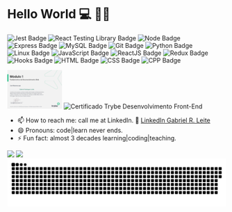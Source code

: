 # Hello World 💻 👨‍🏫

![Jest Badge](https://img.shields.io/badge/-Jest-C21325?style=flat-square&logo=jest&logoColor=white)
![React Testing Library Badge](https://img.shields.io/badge/-RTL-61DAFB?style=flat-square&logo=react&logoColor=black)
![Node Badge](https://img.shields.io/badge/-Node.js-339933?style=flat-square&logo=node.js&logoColor=white)
![Express Badge](https://img.shields.io/badge/-Express.js-grey?style=flat-square&logo=expressjs&logoColor=white)
![MySQL Badge](https://img.shields.io/badge/-MySQL-4479A1?style=flat-square&logo=MySQL&logoColor=white) 
![Git Badge](https://img.shields.io/badge/-Git-F05032?style=flat-square&logo=git&logoColor=white)
![Python Badge](https://img.shields.io/badge/-Python-306998?style=flat-square&logo=python&logoColor=white)
![Linux Badge](https://img.shields.io/badge/-Linux-FCC624?style=flat-square&logo=Linux&logoColor=black)
![JavaScript Badge](https://img.shields.io/badge/-JavaScript-yellow?style=flat-square&logo=JavaScript&logoColor=white)
![ReactJS Badge](https://img.shields.io/badge/-React-61DAFB?style=flat-square&logo=React&logoColor=black)
![Redux Badge](https://img.shields.io/badge/-Redux-764ABC?style=flat-square&logo=Redux&logoColor=white)
![Hooks Badge](https://img.shields.io/badge/-Hooks-61DAFB?style=flat-square&logo=React&logoColor=black)
![HTML Badge](https://img.shields.io/badge/-HTML-E34F26?style=flat-square&logo=html5&logoColor=white)
![CSS Badge](https://img.shields.io/badge/-CSS-1572B6?style=flat-square&logo=css3&logoColor=white)
![CPP Badge](https://img.shields.io/badge/-cpp-blue?style=flat-square&logo=Cplusplus&logoColor=white)

<!-- 
![MongoDB Badge](https://img.shields.io/badge/-MongoDB-47A248?style=flat-square&logo=mongodb&logoColor=white)
![Sequelize Badge](https://img.shields.io/badge/-Sequelize-357bbe?style=flat-square&logo=sequelize&logoColor=white)
 -->
<span>
<img width="25%" src="https://github.com/gabrielrodriguesleite/gabrielrodriguesleite/blob/main/Fundamentos-tgp04mkt_1638198243403.png" alt="Certificado Trybe Fundamentos do desenvolvimento WEB"/>
</span>
<span>
<img width="25%" src="https://api.accredible.com/v1/frontend/credential_website_embed_image/certificate/48844523" alt="Certificado Trybe Desenvolvimento Front-End"/>
</span>

<!--
**gabrielrodriguesleite/gabrielrodriguesleite** is a ✨ _special_ ✨ repository because its `README.md` (this file) appears on your GitHub profile.

Here are some ideas to get you started:
-->

- 📫 How to reach me: call me at LinkedIn. 🔗 <a href="https://www.linkedin.com/in/gabrielrodriguesleite/">LinkedIn Gabriel R. Leite</a>
- 😄 Pronouns: code|learn never ends.
- ⚡ Fun fact: almost 3 decades learning|coding|teaching.

<span>
<img width="45%" src="https://github-readme-stats.vercel.app/api?username=gabrielrodriguesleite&show_icons=true&theme=dracula&include_all_commits=true&count_private=true&hide=issues"/>
</span>

<span>
<img width="33%" src="https://github-readme-stats.vercel.app/api/top-langs/?username=gabrielrodriguesleite&layout=compact&langs_count=16&theme=dracula"/>
</span>

<div>
<img src="https://github.com/gabrielrodriguesleite/gabrielrodriguesleite/blob/output/github-contribution-grid-snake.svg">
</div>
